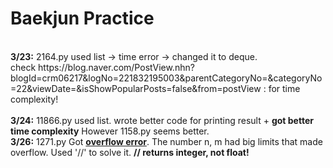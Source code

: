 # Baekjun Practice
<br>
<strong>3/23:</strong> 2164.py used list -> time error -> changed it to deque.
<br>check https://blog.naver.com/PostView.nhn?blogId=crm06217&logNo=221832195003&parentCategoryNo=&categoryNo=22&viewDate=&isShowPopularPosts=false&from=postView : for time complexity!
<br><br>
<strong>3/24:</strong> 11866.py used list. wrote better code for printing result + <strong>got better time complexity</strong> However 1158.py seems better. 
<br>
<strong>3/26:</strong> 1271.py Got <strong><u>overflow error</u></strong>. The number n, m had big limits that made overflow. Used '//' to solve it. <strong>// returns integer, not float!</strong>
<br>
